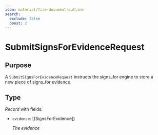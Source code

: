 ```yaml
---
icon: material/file-document-outline
search:
  exclude: false
  boost: 2
---
```


# SubmitSignsForEvidenceRequest

## Purpose

<!-- --8<-- [start:purpose] -->
A `SubmitSignsForEvidenceRequest` instructs the signs_for engine to store a new piece of signs_for evidence.
<!-- --8<-- [end:purpose] -->

## Type

<!-- --8<-- [start:type] -->
<div class="type" markdown>

*Record* with fields:

- `evidence`: [[SignsForEvidence]]

  *The evidence*
</div>
<!-- --8<-- [end:type] -->
